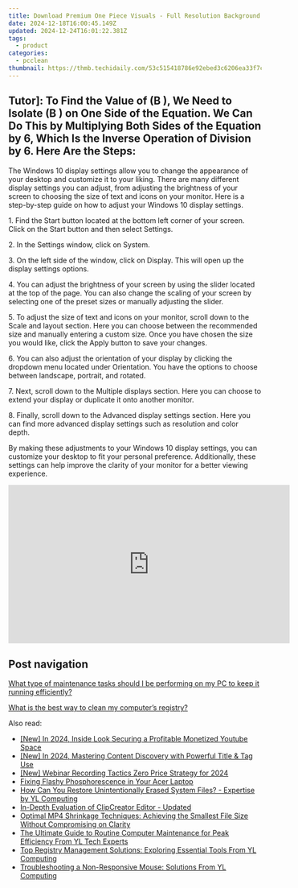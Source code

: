 ```yaml
---
title: Download Premium One Piece Visuals - Full Resolution Background Images for Desktop | Photo Gallery From YL Software
date: 2024-12-18T16:00:45.149Z
updated: 2024-12-24T16:01:22.381Z
tags:
  - product
categories:
  - pcclean
thumbnail: https://thmb.techidaily.com/53c515418786e92ebed3c6206ea33f7c074dbdb116bb5f52f889c6937a269f05.jpg
---
```


## Tutor]: To Find the Value of \(B \), We Need to Isolate \(B \) on One Side of the Equation. We Can Do This by Multiplying Both Sides of the Equation by 6, Which Is the Inverse Operation of Division by 6. Here Are the Steps:

The Windows 10 display settings allow you to change the appearance of your desktop and customize it to your liking. There are many different display settings you can adjust, from adjusting the brightness of your screen to choosing the size of text and icons on your monitor. Here is a step-by-step guide on how to adjust your Windows 10 display settings. 

1\. Find the Start button located at the bottom left corner of your screen. Click on the Start button and then select Settings.

2\. In the Settings window, click on System.

3\. On the left side of the window, click on Display. This will open up the display settings options. 

4\. You can adjust the brightness of your screen by using the slider located at the top of the page. You can also change the scaling of your screen by selecting one of the preset sizes or manually adjusting the slider.

5\. To adjust the size of text and icons on your monitor, scroll down to the Scale and layout section. Here you can choose between the recommended size and manually entering a custom size. Once you have chosen the size you would like, click the Apply button to save your changes.

6\. You can also adjust the orientation of your display by clicking the dropdown menu located under Orientation. You have the options to choose between landscape, portrait, and rotated.

7\. Next, scroll down to the Multiple displays section. Here you can choose to extend your display or duplicate it onto another monitor.

8\. Finally, scroll down to the Advanced display settings section. Here you can find more advanced display settings such as resolution and color depth. 

By making these adjustments to your Windows 10 display settings, you can customize your desktop to fit your personal preference. Additionally, these settings can help improve the clarity of your monitor for a better viewing experience.

<!-- affiliate ads begin -->
<iframe width="560" height="315" src="https://www.youtube.com/embed/LI9nKlbhnw8?si=uUXFVbuEqXtFHHv0" title="YouTube video player" frameborder="0" allow="accelerometer; autoplay; clipboard-write; encrypted-media; gyroscope; picture-in-picture; web-share" referrerpolicy="strict-origin-when-cross-origin" allowfullscreen></iframe>
<!-- affiliate ads end -->

## Post navigation

[What type of maintenance tasks should I be performing on my PC to keep it running efficiently?](https://tools.techidaily.com/pcclean/products/)

[What is the best way to clean my computer’s registry?](https://tools.techidaily.com/pcclean/products/)

<ins class="adsbygoogle"
     style="display:block"
     data-ad-format="autorelaxed"
     data-ad-client="ca-pub-7571918770474297"
     data-ad-slot="1223367746"></ins>

<ins class="adsbygoogle"
     style="display:block"
     data-ad-client="ca-pub-7571918770474297"
     data-ad-slot="8358498916"
     data-ad-format="auto"
     data-full-width-responsive="true"></ins>

<span class="atpl-alsoreadstyle">Also read:</span>
<div><ul>
<li><a href="https://youtube-webster.techidaily.com/n-2024-inside-look-securing-a-profitable-monetized-youtube-space/"><u>[New] In 2024, Inside Look Securing a Profitable Monetized Youtube Space</u></a></li>
<li><a href="https://youtube-blog.techidaily.com/n-2024-mastering-content-discovery-with-powerful-title-and-tag-use/"><u>[New] In 2024, Mastering Content Discovery with Powerful Title & Tag Use</u></a></li>
<li><a href="https://desktop-recording.techidaily.com/new-webinar-recording-tactics-zero-price-strategy-for-2024/"><u>[New] Webinar Recording Tactics Zero Price Strategy for 2024</u></a></li>
<li><a href="https://network-issues.techidaily.com/fixing-flashy-phosphorescence-in-your-acer-laptop/"><u>Fixing Flashy Phosphorescence in Your Acer Laptop</u></a></li>
<li><a href="https://discover-amazing.techidaily.com/how-can-you-restore-unintentionally-erased-system-files-expertise-by-yl-computing/"><u>How Can You Restore Unintentionally Erased System Files? - Expertise by YL Computing</u></a></li>
<li><a href="https://vp-tips.techidaily.com/in-depth-evaluation-of-clipcreator-editor-updated/"><u>In-Depth Evaluation of ClipCreator Editor - Updated</u></a></li>
<li><a href="https://some-approaches.techidaily.com/optimal-mp4-shrinkage-techniques-achieving-the-smallest-file-size-without-compromising-on-clarity/"><u>Optimal MP4 Shrinkage Techniques: Achieving the Smallest File Size Without Compromising on Clarity</u></a></li>
<li><a href="https://discover-amazing.techidaily.com/the-ultimate-guide-to-routine-computer-maintenance-for-peak-efficiency-from-yl-tech-experts/"><u>The Ultimate Guide to Routine Computer Maintenance for Peak Efficiency From YL Tech Experts</u></a></li>
<li><a href="https://discover-amazing.techidaily.com/top-registry-management-solutions-exploring-essential-tools-from-yl-computing/"><u>Top Registry Management Solutions: Exploring Essential Tools From YL Computing</u></a></li>
<li><a href="https://discover-amazing.techidaily.com/troubleshooting-a-non-responsive-mouse-solutions-from-yl-computing/"><u>Troubleshooting a Non-Responsive Mouse: Solutions From YL Computing</u></a></li>
</ul></div>

